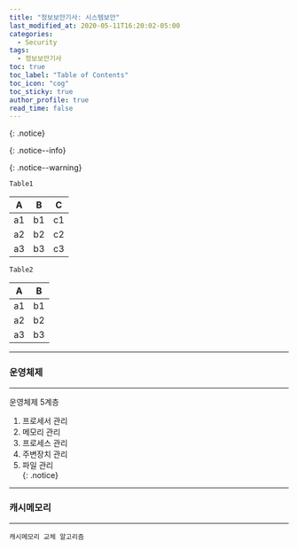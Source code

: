 ```yaml
---
title: "정보보안기사: 시스템보안"
last_modified_at: 2020-05-11T16:20:02-05:00
categories:
  - Security
tags:
  - 정보보안기사
toc: true 
toc_label: "Table of Contents"
toc_icon: "cog"
toc_sticky: true 
author_profile: true 
read_time: false 
---
```

  
{: .notice}
  
{: .notice--info}
  
{: .notice--warning}

`Table1`

| A        | B         | C          |  
| --------- | ---------- | ----------- |  
| a1 | b1| c1 |  
| a2 | b2 | c2 |  
| a3 | b3 | c3 |  

`Table2`

| A        | B         |
| --------- | ---------- |
| a1 | b1 |
| a2 | b2 |
| a3 | b3 |


---
### 운영체제
---
운영체제 5계층  
1. 프로세서 관리  
2. 메모리 관리  
3. 프로세스 관리  
4. 주변장치 관리  
5. 파일 관리  
{: .notice}

---
### 캐시메모리
---
`캐시메모리 교체 알고리즘`


























